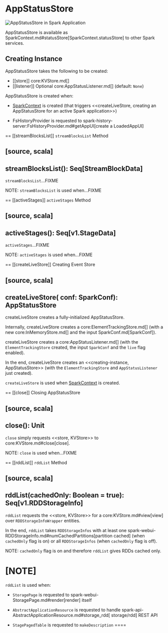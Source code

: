 # AppStatusStore

![AppStatusStore in Spark Application](../images/core/AppStatusStore-createLiveStore.png)

AppStatusStore is available as SparkContext.md#statusStore[SparkContext.statusStore] to other Spark services.

## Creating Instance

AppStatusStore takes the following to be created:

* [[store]] core:KVStore.md[]
* [[listener]] Optional core:AppStatusListener.md[] (default: `None`)

AppStatusStore is created when:

* [SparkContext](../SparkContext.md) is created (that triggers <<createLiveStore, creating an AppStatusStore for an active Spark application>>)

* FsHistoryProvider is requested to spark-history-server:FsHistoryProvider.md#getAppUI[create a LoadedAppUI]

== [[streamBlocksList]] `streamBlocksList` Method

[source, scala]
----
streamBlocksList(): Seq[StreamBlockData]
----

`streamBlocksList`...FIXME

NOTE: `streamBlocksList` is used when...FIXME

== [[activeStages]] `activeStages` Method

[source, scala]
----
activeStages(): Seq[v1.StageData]
----

`activeStages`...FIXME

NOTE: `activeStages` is used when...FIXME

== [[createLiveStore]] Creating Event Store

[source, scala]
----
createLiveStore(
  conf: SparkConf): AppStatusStore
----

createLiveStore creates a fully-initialized AppStatusStore.

Internally, createLiveStore creates a core:ElementTrackingStore.md[] (with a new core:InMemoryStore.md[] and the input SparkConf.md[SparkConf]).

createLiveStore creates a core:AppStatusListener.md[] (with the `ElementTrackingStore` created, the input `SparkConf` and the `live` flag enabled).

In the end, createLiveStore creates an <<creating-instance, AppStatusStore>> (with the `ElementTrackingStore` and `AppStatusListener` just created).

`createLiveStore` is used when [SparkContext](../SparkContext.md) is created.

== [[close]] Closing AppStatusStore

[source, scala]
----
close(): Unit
----

`close` simply requests <<store, KVStore>> to core:KVStore.md#close[close].

NOTE: `close` is used when...FIXME

== [[rddList]] `rddList` Method

[source, scala]
----
rddList(cachedOnly: Boolean = true): Seq[v1.RDDStorageInfo]
----

`rddList` requests the <<store, KVStore>> for a core:KVStore.md#view[view] over `RDDStorageInfoWrapper` entities.

In the end, `rddList` takes `RDDStorageInfos` with at least one spark-webui-RDDStorageInfo.md#numCachedPartitions[partition cached] (when `cachedOnly` flag is on) or all `RDDStorageInfos` (when `cachedOnly` flag is off).

NOTE: `cachedOnly` flag is on and therefore `rddList` gives RDDs cached only.

[NOTE]
====
`rddList` is used when:

* `StoragePage` is requested to spark-webui-StoragePage.md#render[render] itself

* `AbstractApplicationResource` is requested to handle spark-api-AbstractApplicationResource.md#storage_rdd[ storage/rdd] REST API

* `StagePagedTable` is requested to `makeDescription`
====
